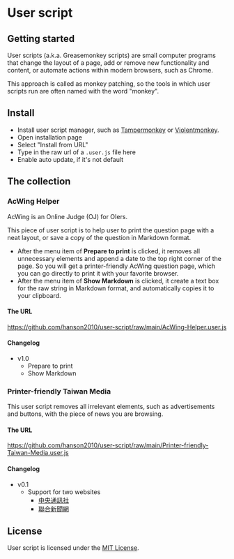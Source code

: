 # User script

## Getting started

User scripts (a.k.a. Greasemonkey scripts) are small computer programs that change the layout of a page, add or remove new functionality and content, or automate actions within modern browsers, such as Chrome.

This approach is called as monkey patching, so the tools in which user scripts run are often named with the word "monkey".

## Install

- Install user script manager, such as [Tampermonkey](https://chrome.google.com/webstore/detail/tampermonkey/dhdgffkkebhmkfjojejmpbldmpobfkfo?hl=en) or [Violentmonkey](https://chrome.google.com/webstore/detail/violentmonkey/jinjaccalgkegednnccohejagnlnfdag?hl=en).
- Open installation page
- Select "Install from URL"
- Type in the raw url of a `.user.js` file here
- Enable auto update, if it's not default

## The collection

### AcWing Helper

AcWing is an Online Judge (OJ) for OIers.

This piece of user script is to help user to print the question page with a neat layout, or save a copy of the question in Markdown format.

- After the menu item of **Prepare to print** is clicked, it removes all unnecessary elements and append a date to the top right corner of the page. So you will get a printer-friendly AcWing question page, which you can go directly to print it with your favorite browser.
- After the menu item of **Show Markdown** is clicked, it create a text box for the raw string in Markdown format, and automatically copies it to your clipboard.

#### The URL

https://github.com/hanson2010/user-script/raw/main/AcWing-Helper.user.js

#### Changelog

- v1.0
  - Prepare to print
  - Show Markdown

### Printer-friendly Taiwan Media

This user script removes all irrelevant elements, such as advertisements and buttons, with the piece of news you are browsing.

#### The URL

https://github.com/hanson2010/user-script/raw/main/Printer-friendly-Taiwan-Media.user.js

#### Changelog

- v0.1
  - Support for two websites
    - [中央通訊社](https://www.cna.com.tw/)
    - [聯合新聞網](https://udn.com/news/index)

## License

User script is licensed under the [MIT License](http://opensource.org/licenses/MIT).
